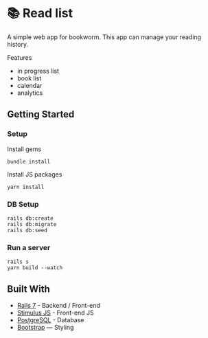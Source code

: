 # 📚 Read list

A simple web app for bookworm.
This app can manage your reading history.

Features
- in progress list
- book list
- calendar
- analytics

## Getting Started
### Setup

Install gems
```
bundle install
```
Install JS packages
```
yarn install
````

### DB Setup
```
rails db:create
rails db:migrate
rails db:seed
```

### Run a server
```
rails s
yarn build --watch
```

## Built With
- [Rails 7](https://guides.rubyonrails.org/) - Backend / Front-end
- [Stimulus JS](https://stimulus.hotwired.dev/) - Front-end JS
- [PostgreSQL](https://www.postgresql.org/) - Database
- [Bootstrap](https://getbootstrap.com/) — Styling
